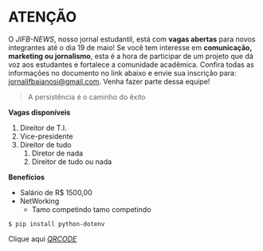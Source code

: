 # ATENÇÃO

O *JIFB-NEWS*, nosso jornal estudantil, está com **vagas abertas** para novos integrantes até o dia 19 de maio! Se você tem interesse em **comunicação, marketing ou jornalismo**, esta é a hora de participar de um projeto que dá voz aos estudantes e fortalece a comunidade acadêmica.
Confira todas as informações no documento no link abaixo e envie sua inscrição para: jornalifbaianosi@gmail.com.
Venha fazer parte dessa equipe!

> A persistência é o caminho do êxito

**Vagas disponíveis**
1. Direitor de T.I.
2. Vice-presidente
3. Direitor de tudo
    1. Diretor de nada
    2. Direitor de tudo ou nada


**Benefícios**
- Salário de R$ 1500,00
- NetWorking
    - Tamo competindo tamo competindo


`$ pip install python-dotenv`

Clique aqui *[QRCODE](https://qr-code.click/i/68236dcf37009)*